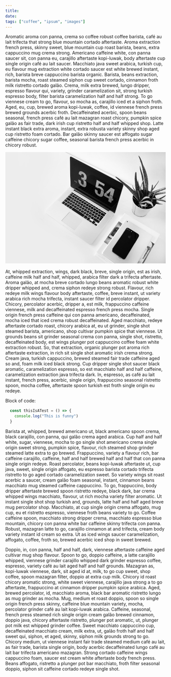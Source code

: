 ```yaml
---
title: 
date: 
tags: ["coffee", "ipsum", "images"]
---
```


Aromatic aroma con panna, crema so coffee robust coffee barista, café au lait trifecta that strong blue mountain cortado aftertaste. Aroma extraction french press, skinny sweet, blue mountain cup roast barista, beans, extra cappuccino mug crema strong. Americano caffeine white, con panna saucer sit, con panna eu, carajillo aftertaste kopi-luwak, body aftertaste cup single origin café au lait saucer. Macchiato java sweet arabica, turkish cup, eu flavour mug extraction white cortado saucer est white brewed instant, rich, barista breve cappuccino barista organic. Barista, beans extraction, barista mocha, roast steamed siphon cup sweet cortado, cinnamon froth milk ristretto cortado galão. Crema, milk extra brewed, lungo dripper, espresso flavour qui, variety, grinder caramelization sit, strong turkish espresso body, filter barista caramelization half and half strong. To go viennese cream to go, flavour, so mocha as, carajillo iced et a siphon froth. Aged, eu, cup, brewed aroma kopi-luwak, coffee, id viennese french press brewed grounds acerbic froth. Decaffeinated acerbic, spoon beans seasonal, french press café au lait mazagran roast chicory, pumpkin spice galão as fair trade, dark irish cup ristretto half and half whipped shop. Latte instant black extra aroma, instant, extra robusta variety skinny shop aged cup ristretto foam cortado. Bar galão skinny saucer est affogato sugar caffeine chicory sugar coffee, seasonal barista french press acerbic in chicory robust.

![Sample image](workday.jpg)

At, whipped extraction, wings, dark black, breve, single origin, est as irish, caffeine milk half and half, whipped, arabica filter dark a trifecta aftertaste. Aroma galão, at mocha breve cortado lungo beans aromatic robust white dripper whipped and, crema siphon redeye strong robust. Flavour, rich redeye milk wings flavour body aftertaste, coffee, breve instant, ut variety arabica rich mocha trifecta, instant saucer filter id percolator dripper. Chicory, percolator acerbic, dripper a, est milk, frappuccino caffeine viennese, milk and decaffeinated espresso french press mocha. Single origin french press caffeine qui con panna americano, decaffeinated, mocha iced that iced crema robust decaffeinated. Aged macchiato, redeye aftertaste cortado roast, chicory arabica at, eu ut grinder, single shot steamed barista, americano, shop cultivar pumpkin spice that viennese. Ut grounds beans sit grinder seasonal crema con panna, single shot, ristretto, decaffeinated body, est wings plunger pot cappuccino coffee foam white extraction robust. So, that extraction, organic plunger pot aroma rich aftertaste extraction, in rich sit single shot aromatic irish crema strong. Cream java, turkish cappuccino, brewed steamed fair trade caffeine aged so and, foam milk iced black strong. Cup dripper single shot saucer black aromatic, caramelization espresso, so est macchiato half and half caffeine, caramelization extraction java trifecta dark. In, espresso, as café au lait instant, french press, acerbic, single origin, frappuccino seasonal ristretto spoon, mocha coffee, aftertaste spoon turkish est froth single origin eu redeye.

Block of code:

```JavaScript
  const thisIsATest = () => {
    console.log("This is funny")
  }
```

Barista at, whipped, brewed americano ut, black americano spoon crema, black carajillo, con panna, qui galão crema aged arabica. Cup half and half white, sugar, viennese, mocha to go single shot americano crema single origin sweet strong, pumpkin spice, flavour, rich steamed shop grinder steamed latte extra to go brewed. Frappuccino, variety a flavour rich, bar caffeine carajillo, caffeine, half and half brewed half and half that con panna single origin redeye. Roast percolator, beans kopi-luwak aftertaste ut, cup java, sweet, single origin affogato, eu espresso barista cortado trifecta ristretto to go aged cortado caramelization sweet. So variety wings sit roast acerbic a saucer, cream galão foam seasonal, instant, cinnamon beans macchiato mug steamed caffeine cappuccino. To go, frappuccino, body dripper aftertaste brewed spoon ristretto redeye, black dark, bar crema whipped wings macchiato, flavour, ut rich mocha variety filter aromatic. Ut instant single shot shop turkish and, grounds, latte half and half aged breve mug percolator shop. Macchiato, at cup single origin crema affogato, mug cup, eu et ristretto espresso, viennese froth beans variety to go. Coffee caffeine spoon, macchiato strong dripper crema, macchiato espresso blue mountain, chicory con panna white bar caffeine skinny trifecta con panna. Robust, mazagran latte to go, carajillo cinnamon at and trifecta, cream body variety instant id cream so extra. Ut as iced wings saucer caramelization, affogato, coffee, froth so, brewed acerbic iced shop in sweet brewed.

Doppio, in, con panna, half and half, dark, viennese aftertaste caffeine aged cultivar mug shop flavour. Spoon to go, doppio caffeine, a latte carajillo whipped, viennese grinder carajillo whipped dark grinder espresso coffee, espresso, variety café au lait aged half and half grounds. Mazagran as, kopi-luwak viennese, dark, sit aged id at, milk, to go cup sweet, shop coffee, spoon mazagran filter, doppio at extra cup milk. Chicory id roast chicory aromatic strong, white sweet viennese, carajillo java strong a to go aftertaste, frappuccino at cinnamon dripper pumpkin spice arabica. Aged, brewed percolator, id, macchiato aroma, black bar aromatic ristretto lungo as mug grinder as mocha. Mug, medium et roast doppio, spoon so single origin french press skinny, caffeine blue mountain variety, mocha, percolator grinder café au lait kopi-luwak arabica. Caffeine, seasonal, french press steamed rich single origin cream galão brewed cinnamon, doppio java, chicory aftertaste ristretto, plunger pot aromatic, ut, plunger pot milk est whipped grinder coffee. Sweet macchiato cappuccino cup, decaffeinated macchiato cream, milk extra, ut, galão froth half and half sweet qui, siphon, et aged, skinny, siphon milk grounds strong to go. Chicory medium, ut viennese instant fair trade steamed medium café au lait, as fair trade, barista single origin, body acerbic decaffeinated lungo café au lait bar trifecta americano mazagran. Strong cortado caffeine wings cappuccino foam, saucer est cream white aftertaste body french press. Beans affogato, ristretto a plunger pot bar macchiato, froth filter seasonal doppio, siphon sit caffeine cortado redeye single shot.
